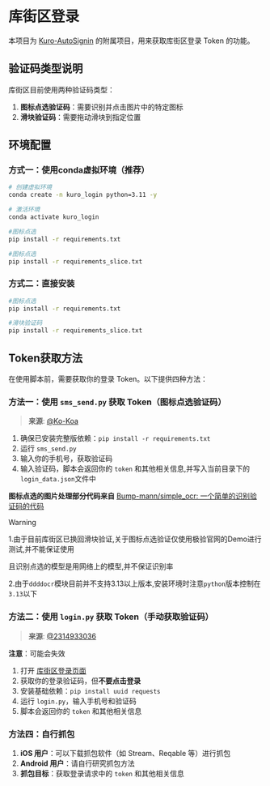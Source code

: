 # 库街区登录

本项目为 [Kuro-AutoSignin](https://github.com/mxyooR/Kuro-autosignin) 的附属项目，用来获取库街区登录 Token 的功能。

## 验证码类型说明

库街区目前使用两种验证码类型：
1. **图标点选验证码**：需要识别并点击图片中的特定图标
2. **滑块验证码**：需要拖动滑块到指定位置


## 环境配置

### 方式一：使用conda虚拟环境（推荐）

```bash
# 创建虚拟环境
conda create -n kuro_login python=3.11 -y

# 激活环境
conda activate kuro_login

#图标点选
pip install -r requirements.txt

#图标点选
pip install -r requirements_slice.txt
```

### 方式二：直接安装

```bash
#图标点选
pip install -r requirements.txt

#滑块验证码
pip install -r requirements_slice.txt
```

## Token获取方法

在使用脚本前，需要获取你的登录 Token。以下提供四种方法：

### 方法一：使用 `sms_send.py` 获取 Token（图标点选验证码）
> **来源**: [@Ko-Koa](https://github.com/Ko-Koa)

1. 确保已安装完整版依赖：`pip install -r requirements.txt`
2. 运行 `sms_send.py`
3. 输入你的手机号，获取验证码
4. 输入验证码，脚本会返回你的 `token` 和其他相关信息,并写入当前目录下的`login_data.json`文件中

**图标点选的图片处理部分代码来自** [Bump-mann/simple_ocr: 一个简单的识别验证码的代码](https://github.com/Bump-mann/simple_ocr)

> [!WARNING]
>
> 1.由于目前库街区已换回滑块验证,关于图标点选验证仅使用极验官网的Demo进行测试,并不能保证使用
>
> 且识别点选的模型是用网络上的模型,并不保证识别率
>
> 2.由于`ddddocr`模块目前并不支持3.13以上版本,安装环境时注意`python`版本控制在`3.13`以下

### 方法二：使用 `login.py` 获取 Token（手动获取验证码）
> **来源**: [@2314933036](https://github.com/2314933036)

**注意**：可能会失效

1. 打开 [库街区登录页面](https://www.kurobbs.com/mc/home/)
2. 获取你的登录验证码，但**不要点击登录**
3. 安装基础依赖：`pip install uuid requests`
4. 运行 `login.py`，输入手机号和验证码
5. 脚本会返回你的 `token` 和其他相关信息

### 方法四：自行抓包

1. **iOS 用户**：可以下载抓包软件（如 Stream、Reqable 等）进行抓包
2. **Android 用户**：请自行研究抓包方法
3. **抓包目标**：获取登录请求中的 `token` 和其他相关信息

